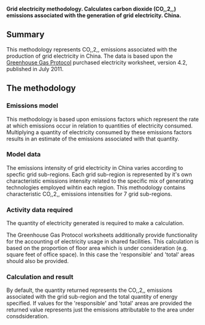 **Grid electricity methodology. Calculates carbon dioxide (CO,,2,,)
emissions associated with the generation of grid electricity. China.**

## Summary

This methodology represents CO,,2,, emissions associated with the
production of grid electricity in China. The data is based upon the
[Greenhouse Gas
Protocol](http://www.ghgprotocol.org/calculation-tools/all-tools)
purchased electricity worksheet, version 4.2, published in July 2011.

## The methodology

### Emissions model

This methodology is based upon emissions factors which represent the
rate at which emissions occur in relation to quantities of electricity
consumed. Multiplying a quantity of electricity consumed by these
emissions factors results in an estimate of the emissions associated
with that quantity.

### Model data

The emissions intensity of grid electricity in China varies according to
specfic grid sub-regions. Each grid sub-region is represented by it's
own characteristic emissions intensity related to the specific mix of
generating technologies employed wihtin each region. This methodology
contains characteristic CO,,2,, emissions intensities for 7 grid
sub-regions.

### Activity data required

The quantity of electricity generated is required to make a calculation.

The Greenhouse Gas Protocol worksheets additionally provide
functionality for the accounting of electricity usage in shared
facilities. This calculation is based on the proportion of floor area
which is under consideration (e.g. square feet of office space). In this
case the 'responsible' and 'total' areas should also be provided.

### Calculation and result

By default, the quantity returned represents the CO,,2,, emissions
associated with the grid sub-region and the total quantity of energy
specified. If values for the 'responsible' and 'total' areas are
provided the returned value represents just the emissions attributable
to the area under consdsideration.
